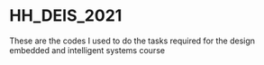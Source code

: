 # HH_DEIS_2021
These are the codes I used to do the tasks required for the design embedded and intelligent systems course
